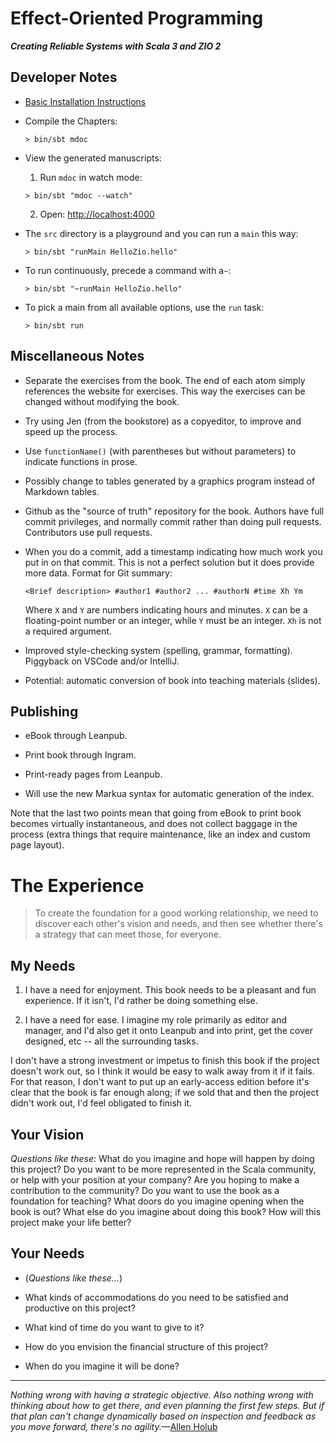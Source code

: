 # Effect-Oriented Programming

***Creating Reliable Systems with Scala 3 and ZIO 2***

## Developer Notes

* [Basic Installation Instructions](https://github.com/EffectOrientedProgramming/Examples#effect-oriented-programming-book-examples)

* Compile the Chapters:
  ```
  > bin/sbt mdoc
  ```

* View the generated manuscripts:
  1. Run `mdoc` in watch mode:
    ```
    > bin/sbt "mdoc --watch"
    ```
  2. Open: [http://localhost:4000](http://localhost:4000)

* The `src` directory is a playground and you can run a `main` this way:
  ```
  > bin/sbt "runMain HelloZio.hello"
  ```

* To run continuously, precede a command with a`~`:
  ```
  > bin/sbt "~runMain HelloZio.hello"
  ```

* To pick a main from all available options, use the `run` task:
  ```
  > bin/sbt run
  ```

## Miscellaneous Notes

- Separate the exercises from the book. The end of each atom simply references
  the website for exercises. This way the exercises can be changed without
  modifying the book.

- Try using Jen (from the bookstore) as a copyeditor, to improve and
  speed up the process.

- Use `functionName()` (with parentheses but without parameters) to indicate functions in prose.

- Possibly change to tables generated by a graphics program instead of Markdown tables.

- Github as the "source of truth" repository for the book. Authors have
  full commit privileges, and normally commit rather than doing pull requests.
  Contributors use pull requests.

- When you do a commit, add a timestamp indicating how
  much work you put in on that commit. This is not a perfect solution but it
  does provide more data. Format for Git summary:
  ```
  <Brief description> #author1 #author2 ... #authorN #time Xh Ym
  ```
  Where `X` and `Y` are numbers indicating hours and minutes. `X` can be
  a floating-point number or an integer, while `Y` must be an integer. `Xh` is
  not a required argument.

- Improved style-checking system (spelling, grammar, formatting). Piggyback on
  VSCode and/or IntelliJ.

- Potential: automatic conversion of book into teaching materials (slides).

## Publishing

- eBook through Leanpub.

- Print book through Ingram.

- Print-ready pages from Leanpub.

- Will use the new Markua syntax for automatic generation of the index.

Note that the last two points mean that going from eBook to print book becomes
virtually instantaneous, and does not collect baggage in the process (extra
things that require maintenance, like an index and custom page layout).

# The Experience

> To create the foundation for a good working relationship, we need to discover
> each other's vision and needs, and then see whether there's a strategy that
> can meet those, for everyone.

## My Needs

1. I have a need for enjoyment. This book needs to be a pleasant and fun
experience. If it isn't, I'd rather be doing something else.

2. I have a need for ease. I imagine my role primarily as editor and manager,
and I'd also get it onto Leanpub and into print, get the cover designed, etc --
all the surrounding tasks.

I don't have a strong investment or impetus to finish this book if the project
doesn't work out, so I think it would be easy to walk away from it if it fails.
For that reason, I don't want to put up an early-access edition before it's
clear that the book is far enough along; if we sold that and then the project
didn't work out, I'd feel obligated to finish it.

## Your Vision

*Questions like these*: What do you imagine and hope will happen by doing this
project? Do you want to be more represented in the Scala community, or help
with your position at your company? Are you hoping to make a contribution to
the community? Do you want to use the book as a foundation for teaching? What
doors do you imagine opening when the book is out? What else do you imagine
about doing this book? How will this project make your life better?

## Your Needs

- (*Questions like these...*)

- What kinds of accommodations do you need to be satisfied and productive on this project?

- What kind of time do you want to give to it?

- How do you envision the financial structure of this project?

- When do you imagine it will be done?

--------------------

*Nothing wrong with having a strategic objective. Also nothing wrong with
thinking about how to get there, and even planning the first few steps. But if
that plan can't change dynamically based on inspection and feedback as you
move forward, there's no agility.*&mdash;[Allen Holub](https://twitter.com/allenholub)
